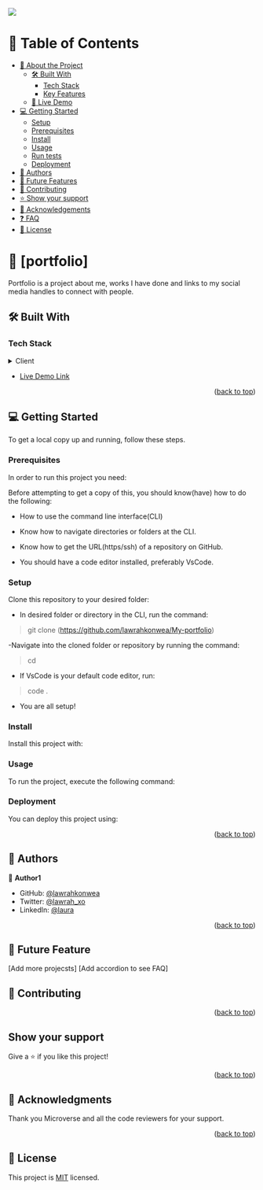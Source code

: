 ![](https://img.shields.io/badge/Microverse-blueviolet)

<a name="readme-top"></a>

# 📗 Table of Contents

- [📖 About the Project](#about-project)
  - [🛠 Built With](#built-with)
    - [Tech Stack](#tech-stack)
    - [Key Features](#key-features)
  - [🚀 Live Demo](#live-demo)
- [💻 Getting Started](#getting-started)
  - [Setup](#setup)
  - [Prerequisites](#prerequisites)
  - [Install](#install)
  - [Usage](#usage)
  - [Run tests](#run-tests)
  - [Deployment](#triangular_flag_on_post-deployment)
- [👥 Authors](#authors)
- [🔭 Future Features](#future-features)
- [🤝 Contributing](#contributing)
- [⭐️ Show your support](#support)
- [🙏 Acknowledgements](#acknowledgements)
- [❓ FAQ](#faq)
- [📝 License](#license)


# 📖 [portfolio] <a name=""></a>

Portfolio is a project about me, works I have done and links to my social media handles to connect with people.

## 🛠 Built With <a name="built-with"></a>

### Tech Stack <a name="tech-stack"></a>

<details>
  <summary>Client</summary>
  - Html
- Css
- Javascript
</details>



- [Live Demo Link](https://lawrahkonwea.github.io/My-portfolio/)

<p align="right">(<a href="#readme-top">back to top</a>)</p>


## 💻 Getting Started <a name="getting-started"></a>


To get a local copy up and running, follow these steps.

### Prerequisites

In order to run this project you need:

Before attempting to get a copy of this, you should know(have) how to do the following:

- How to use the command line interface(CLI)

- Know how to navigate directories or folders at the CLI.

- Know how to get the URL(https/ssh) of a repository on GitHub.

- You should have a code editor installed, preferably VsCode.

### Setup

Clone this repository to your desired folder:

- In desired folder or directory in the CLI, run the command:

> git clone (https://github.com/lawrahkonwea/My-portfolio)

-Navigate into the cloned folder or repository by running the command:

> cd <My-portfolio>

- If VsCode is your default code editor, run:

> code .

- You are all setup!

### Install

Install this project with:

<!--
Example command:

```sh
  cd My-portfolio
  gem install
```
--->

### Usage

To run the project, execute the following command:

<!--
Example command:

```sh
  click live server on vs code
```
--->

### Deployment

You can deploy this project using:

<!--
Example:

```sh
  github pages
```
 -->

<p align="right">(<a href="#readme-top">back to top</a>)</p>


## 👥 Authors <a name="authors"></a>


👤 **Author1**

- GitHub: [@lawrahkonwea](https://github.com/lawrahkonwea)
- Twitter: [@lawrah_xo](https://twitter.com/lawrah_xo)
- LinkedIn: [@laura](https://linkedin.com/in/amakalaurakonwea)


<p align="right">(<a href="#readme-top">back to top</a>)</p>

## 🤝 Future Feature <a name="Future Features"></a>

[Add more projecsts]
[Add accordion to see FAQ]


## 🤝 Contributing <a name="contributing"></a>

<p align="right">(<a href="#readme-top">back to top</a>)</p>


## Show your support

Give a ⭐️ if you like this project!


<p align="right">(<a href="#readme-top">back to top</a>)</p>


## 🙏 Acknowledgments <a name="acknowledgements"></a>

Thank you Microverse and all the code reviewers for your support.

<p align="right">(<a href="#readme-top">back to top</a>)</p>

## 📝 License

This project is [MIT](./LICENSE) licensed.
